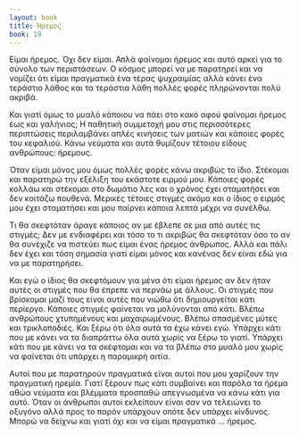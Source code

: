 ```yaml
---
layout: book
title: Ήρεμος
book: 19
---
```

Είμαι ήρεμος. Όχι δεν είμαι. Απλά φαίνομαι ήρεμος και αυτό αρκεί για το σύνολο των περιστάσεων. Ο κόσμος μπορεί να με παρατηρεί και να νομίζει ότι είμαι πραγματικά ένα τέρας ψυχραιμίας αλλά κάνει ένα τεράστιο λάθος και τα τεράστια λάθη πολλές φορές πληρώνονται πολύ ακριβά.

Και γιατί όμως το μυαλό κάποιου να πάει στο κακό αφού φαίνομαι ήρεμος έως και γαλήνιος; Η παθητική συμμετοχή μου στις περισσότερες περιπτώσεις περιλαμβάνει απλές κινήσεις των ματιών και κάποιες φορές του κεφαλιού. Κάνω νεύματα και αυτά θυμίζουν τέτοιου είδους ανθρώπους: ήρεμους.

Όταν είμαι μόνος μου όμως πολλές φορές κάνω ακριβώς το ίδιο. Στέκομαι και παρατηρώ την εξέλιξη του εκάστοτε ειρμού μου. Κάποιες φορές κολλάω και στέκομαι στο δωμάτιο λες και ο χρόνος έχει σταματήσει και δεν κοιτάζω πουθενά. Μερικές τέτοιες στιγμές ακόμα και ο ίδιος ο ειρμός μου έχει σταματήσει και μου παίρνει κάποια λεπτά μέχρι να συνέλθω.

Τι θα σκεφτόταν άραγε κάποιος αν με έβλεπε σε μια από αυτές τις στιγμές; Δεν με ενδιαφέρει και τόσο το τι ακριβώς θα σκεφτόταν όσο το αν θα συνέχιζε να πιστεύει πως είμαι ένας ήρεμος άνθρωπος. Αλλά και πάλι δεν έχει και τόση σημασία γιατί είμαι μόνος και κανένας δεν είναι εδώ για να με παρατηρήσει.

Και εγώ ο ίδιος θα σκεφτόμουν για μένα ότι είμαι ήρεμος αν δεν ήταν αυτές οι στιγμές που θα έπρεπε να περνάω με άλλους. Οι στιγμές που βρίσκομαι μαζί τους είναι αυτές που νιώθω ότι δημιουργείται κάτι περίεργο. Κάποιες στιγμές φαίνεται να μολύνονται από κάτι. Βλέπω ανθρώπους χτυπημένους και μαχαιρωμένους. Βλέπω σπασμένες μύτες και τρικλοποδιές. Και ξέρω ότι όλα αυτά τα έχω κάνει εγώ. Υπάρχει κάτι που με κάνει να τα διαπράττω όλα αυτά χωρίς να ξέρω το γιατί. Υπάρχει κάτι που με κάνει να τα σκέφτομαι και να τα βλέπω στο μυαλό μου χωρίς να φαίνεται ότι υπάρχει η παραμικρή αιτία.

Αυτοί που με παρατηρούν πραγματικά είναι αυτοί που μου χαρίζουν την πραγματική ηρεμία. Γιατί ξέρουν πως κάτι συμβαίνει και παρόλα τα ήρεμα αθώα νεύματα και βλέμματα προσπαθώ απεγνωσμένα να κάνω κάτι για αυτό. Όταν οι άνθρωποι αυτοί εκλείπουν είναι σαν να τελειώνει το οξυγόνο αλλά προς το παρόν υπάρχουν οπότε δεν υπάρχει κίνδυνος. Μπορώ να δείχνω και γιατί όχι και να είμαι πραγματικά ... ήρεμος.
